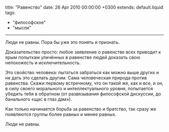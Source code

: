title: "Равенство"
date: 26 Apr 2010 00:00:00 +0300
extends: default.liquid
tags:
  - "философское"
  - "мысли"
---
Люди не равны. Пора бы уже это понять и признать.

Доказательство просто: любое заявление о равенстве всех приводит к ярым попыткам уличённых в равенстве людей доказать свою непохожесть и исключительность.

Это свойство человека: пытаться забраться как можно выше других и не дать это сделать другим. Сама человеческая природа против равенства. Скажи первому встречному, что он такой же, как и все, и он, в силу своего морального и интеллектуального уровня, попытается убедить тебя в обратном (от развязывания философской дискуссии, до банального «щас в глаз дам»).

Как только начинается борьба за равенство и братство, так сразу же появляются группы более равных и менее равных.

Люди не равны.
